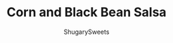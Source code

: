 ---
layout: ../../layouts/MarkdownPostLayout.astro
title: Corn and Black Bean Salsa
author: ShugarySweets
pubDate: 2019-01-15
description: "Forget buying jars of salsa when you can make this delicious Corn and Black Bean Salsa at home! With jalapeno peppers and a hint of lime, this homemade salsa is perfect for scooping with chips or adding to your tacos."
image_url: https://www.shugarysweets.com/wp-content/uploads/2015/08/corn-black-bean-salsa-facebook.jpg
tags: ["Appetizers","Mexican"]
calories: 32
protein: 1
carbohydrates: 7
fats: 0
fiber: 2
ingredients: ["1 can (15oz) sweet corn, drained (about 1 3/4 cup corn)","1 can (15oz) black beans, rinsed and drained","1 small red onion, diced","1 3/4 cup fresh diced tomatoes","1/2 teaspoon kosher salt","1/4 teaspoon black pepper","1/4 cup cilantro, snipped","1 teaspoon cumin","1 lime, juiced","1 jalapeno, diced"]
serves: 14
time: "10 minutes"
prepTime: "10 minutes"
instructions: ["In a large bowl, combine salsa ingredients. Refrigerate one hour (or more) to allow flavors to blend.","Serve with chips and enjoy! Or use in your favorite recipes that call for salsa."]
nutrition: ["32 calories","7 grams carbohydrates","0 milligrams cholesterol","0 grams fat","2 grams fiber","1 grams protein","0 grams saturated fat","142 milligrams sodium","3 grams sugar","0 grams trans fat","0 grams unsaturated fat"]
---